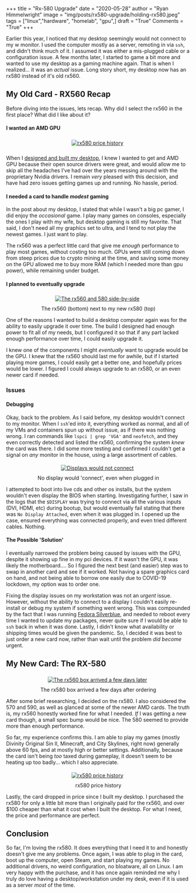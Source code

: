 +++
title  = "Rx-580 Upgrade"
date   = "2020-05-28"
author = "Ryan Himmelwright"
image  = "img/posts/rx580-upgrade/holding-rx580.jpeg"
tags   = ["linux","hardware", "homelab", "gpu",]
draft  = "True"
Comments = "True"
+++

Earlier this year, I noticed that my desktop seemingly would not connect to my
w
monitor. I used the computer mostly as a server, remoting in via `ssh`, and
didn't think much of it.  I assumed it was either a mis-plugged cable or a
configuration issue. A few months later, I started to game a bit more and
wanted to use my desktop as a gaming machine again. That is when I realized...
it was an *actual* issue. Long story short, my desktop now has an rx580 instead
of it's old rx560.

<!--more-->

## My Old Card - RX560 Recap

Before diving into the issues, lets recap. Why did I select the rx560 in the
first place? What did I like about it?

#### I wanted an AMD GPU
<center>
<a href="/img/posts/rx580-upgrade/amd_radeon_logo.png">
<img alt="rx580 price history" src="/img/posts/rx580-upgrade/amd_radeon_logo.png" style="max-width: 100%; padding: 5px 15px 10px 10px"/></a>
</center>

When I [designed and built my desktop](/post/charmeleon-desktop-design/), I
knew I wanted to get and AMD GPU because their open source drivers were great,
and would allow me to skip all the headaches I've had over the years messing
around with the proprietary Nvidia drivers. I remain *very* pleased with this
decision, and have had zero issues getting games up and running. No hassle,
period.

#### I needed a card to handle *modest* gaming
In the post about my desktop, I stated that while I wasn't a big pc gamer, I
did enjoy the *occasional* game. I play many games on consoles, especially the ones
I play with my wife, but desktop gaming is still my favorite. That said, I don't need
all my graphics set to ultra, and I tend to not play the newest games. I just
want to play.

The rx560 was a perfect little card that give me *enough* performance to play
most games, without costing too much. GPUs were still coming down from steep
prices due to crypto mining at the time, and saving some money on the GPU
allowed me to buy more RAM (which I needed more than gpu power), while
remaining under budget.


#### I planned to eventually upgrade

<center>
<a href="/img/posts/rx580-upgrade/side-by-side-photo.jpeg">
<img alt="The rx560 and 580 side-by-side" src="/img/posts/rx580-upgrade/side-by-side-photo.jpeg" style="max-width: 100%; padding: 5px 15px 10px 10px"/></a>
<div class="caption">The rx560 (bottom) next to my new rx580 (top)</div>
</center>

One of the reasons I wanted to build a desktop computer again was for the
ability to easily upgrade it over time. The build I designed had enough power
to fit all of my needs, but I configured it so that if any part lacked enough
performance over time, I could easily upgrade it.

I knew one of the components I might *eventually* want to upgrade would be the
GPU. I knew that the rx560 should last me for awhile, but if I started playing
more games, I could easily get a better one, and hopefully prices would be
lower. I figured I could always upgrade to an rx580, or an even newer card if
needed.

### Issues

#### Debugging

Okay, back to the problem. As I said before, my desktop wouldn't connect to my
monitor. When I `ssh`'ed into it, everything worked as normal, and all of my
VMs and containers spun up without issue, as if there was nothing wrong.  I ran
commands like `lspci | grep 'VGA'` and `neofetch`, and they even correctly
detected and listed the rx560, confirming the system *knew* the card was there.
I did some more testing and confirmed I couldn't get a signal on *any* monitor
in the house, using a large assortment of cables.

<center>
<a href="/img/posts/rx580-upgrade/no_display.jpeg">
<img alt="Displays would not connect" src="/img/posts/rx580-upgrade/no_display.jpeg" style="max-width: 100%; padding: 5px 15px 10px 10px"/></a>
<div class="caption">No display would 'connect', even when plugged in</div>
</center>

I attempted to boot into live cds and other os installs, but the system
wouldn't even display the BIOS when starting.  Investigating further, I saw in
the logs that the `$DISPLAY` was trying to connect via all the various inputs
(DVI, HDMI, etc) during bootup, but would eventually fail stating that there
was `No Display Attached`, even when it was plugged in. I opened up the case,
ensured everything was connected properly, and even tried different cables.
Nothing.

#### The Possible 'Solution'
I eventually narrowed the problem being caused by issues with the GPU, despite
it showing up fine in my pci devices. If it wasn't the GPU, it was likely the
motherboard.... So I figured the next best (and easier) step was to swap in
another card and see if it worked. Not having a spare graphics card on hand,
and not being able to borrow one easily due to COVID-19 lockdown, my option was to
order one.

Fixing the display issues on my workstation was not an *urgent* issue.
However, without the ability to connect to a display I couldn't easily
re-install or debug my system if something went wrong. This was compounded by
the fact that I was running [Fedora
Silverblue](https://silverblue.fedoraproject.org), and needed to reboot every
time I wanted to update my packages, never quite sure if I would be able to
`ssh` back in when it was done. Lastly, I didn't know what availability or
shipping times would be given the pandemic. So, I decided it was best to just
order a new card now, rather than wait until the problem *did become*
urgent.

## My New Card: The RX-580

<center>
<a href="/img/posts/rx580-upgrade/rx580_box.jpeg">
<img alt="The rx560 box arrived a few days later" src="/img/posts/rx580-upgrade/rx580_box.jpeg" style="max-width: 100%; padding: 5px 15px 10px 10px"/></a>
<div class="caption">The rx580 box arrived a few days after ordering</div>
</center>

After some brief researching, I decided on the rx580. I also considered the 570
and 590, as well as glanced at some of the newer AMD cards. The truth is, my
rx560 honestly worked fine for what I needed. *If* I was getting a new card
though, a small spec bump would be nice. The 580 seemed to provide more than
enough performance.

So far, my experience confirms this. I am able to play my games (mostly
Divinity Original Sin II, Minecraft, and City Skylines, right now) generally
above 60 fps, and at mostly high or better settings. Additionally, because the
card isn't being *too* taxed during gameplay, it doesn't seem to be heating up
too badly...  which I also appreciate.

<center>
<a href="/img/posts/rx580-upgrade/rx580-price-history.png">
<img alt="rx580 price history" src="/img/posts/rx580-upgrade/rx580-price-history.png" style="max-width: 100%; padding: 5px 15px 10px 10px"/></a>
<div class="caption">rx580 price history</div>
</center>

Lastly, the card dropped in price since I built my desktop. I purchased the
rx580 for only a little bit more than I originally paid for the rx560, and over
$100 cheaper than what it cost when I built the desktop. For what I need, the
price and performance are perfect.

## Conclusion

So far, I'm loving the rx580. It does everything that I need it to and honestly
doesn't give me any problems. Once again, I was able to plug in the card, boot
up the computer, open Steam, and start playing my games. No additional drivers, no
weird configuration, no bloatware, all on Linux. I am very
happy with the purchase, and it has once again reminded me why I truly do love
having a desktop/workstation under my desk, even if it is used as a server
*most* of the time.
